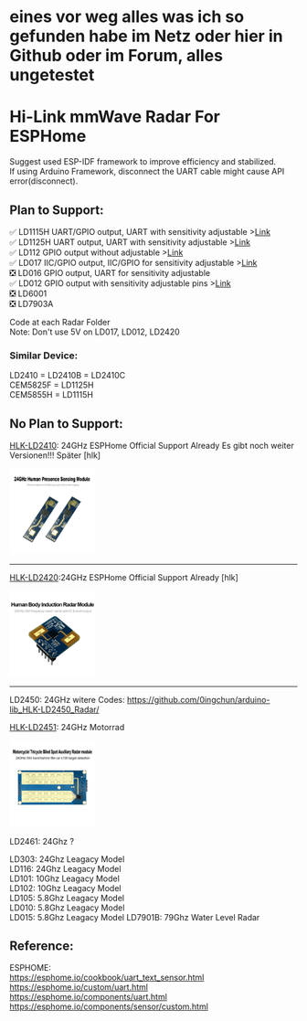 # eines vor weg alles was ich so gefunden habe im Netz oder hier in Github oder im Forum, alles ungetestet
# Hi-Link mmWave Radar For ESPHome
Suggest used ESP-IDF framework to improve efficiency and stabilized.   
If using Arduino Framework, disconnect the UART cable might cause API error(disconnect).
## Plan to Support:
:white_check_mark: LD1115H UART/GPIO output, UART with sensitivity adjustable >[Link](./sensoren/radar/LD1115H)    
:white_check_mark: LD1125H UART output, UART with sensitivity adjustable >[Link](./LD1125H)     
:white_check_mark: LD112 GPIO output without adjustable >[Link](./LD112)  
:white_check_mark: LD017 IIC/GPIO output, IIC/GPIO for sensitivity adjustable >[Link](./LD017)     
:negative_squared_cross_mark: LD016 GPIO output, UART for sensitivity adjustable   
:white_check_mark: LD012 GPIO output with sensitivity adjustable pins >[Link](./LD012)  
:negative_squared_cross_mark: LD6001   
:negative_squared_cross_mark: LD7903A   

Code at each Radar Folder   
Note: Don't use 5V on LD017, LD012, LD2420   

### Similar Device:
LD2410 = LD2410B = LD2410C   
CEM5825F = LD1125H   
CEM5855H = LD1115H   


## No Plan to Support:   
[HLK-LD2410](sensoren/radar/LD2410/README.md): 24GHz ESPHome Official Support Already
Es gibt noch weiter Versionen!!! Später [hlk]

<img src="sensoren/radar/LD2410/hlk-LD2410_from_hlktech.net.png" width=30% height=30%>

---

[HLK-LD2420](sensoren/radar/LD2420):24GHz ESPHome Official Support Already [hlk]

<img src="sensoren/radar/LD2420/HLK-LD2420_from_hlktech.net.png" width=30% height=30%>

---

LD2450: 24GHz witere Codes: https://github.com/0ingchun/arduino-lib_HLK-LD2450_Radar/


[HLK-LD2451](sensoren/radar/LD2451/README.md): 24GHz Motorrad 

<img src="sensoren/radar/LD2451/1919.webp" width=30% height=30%>

LD2461: 24Ghz ?    
  
LD303: 24Ghz Leagacy Model    
LD116: 24Ghz Leagacy Model   
LD101: 10Ghz Leagacy Model   
LD102: 10Ghz Leagacy Model   
LD105: 5.8Ghz Leagacy Model   
LD010: 5.8Ghz Leagacy Model   
LD015: 5.8Ghz Leagacy Model
LD7901B: 79Ghz Water Level Radar    

## Reference:  
  ESPHOME:  
    <https://esphome.io/cookbook/uart_text_sensor.html>  
    https://esphome.io/custom/uart.html  
    https://esphome.io/components/uart.html  
    https://esphome.io/components/sensor/custom.html   
